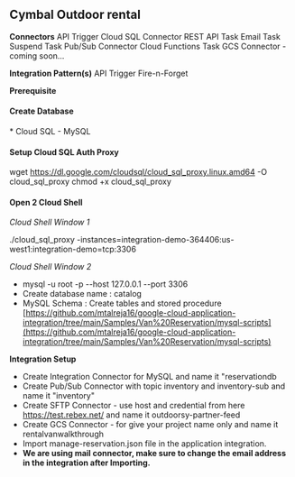 <!-- Output copied to clipboard! -->

<!-- Yay, no errors, warnings, or alerts! -->

<h2>Cymbal Outdoor rental </h2>


**Connectors**
API Trigger
Cloud SQL Connector
REST API Task
Email Task 
Suspend Task
Pub/Sub Connector
Cloud Functions Task
GCS Connector - coming soon...

**Integration Pattern(s)**
API Trigger
Fire-n-Forget


**Prerequisite**


<h4>Create Database</h4>
* Cloud SQL - MySQL
<h4>Setup Cloud SQL Auth Proxy</h4>

   wget https://dl.google.com/cloudsql/cloud_sql_proxy.linux.amd64 -O cloud_sql_proxy
   chmod +x cloud_sql_proxy

<h4>Open 2 Cloud Shell</h4>

*Cloud Shell Window 1*

./cloud_sql_proxy -instances=integration-demo-364406:us-west1:integration-demo=tcp:3306

*Cloud Shell Window 2*

* mysql -u root -p --host 127.0.0.1 --port 3306 
* Create database name : catalog
* MySQL Schema : Create tables and stored procedure [https://github.com/mtalreja16/google-cloud-application-integration/tree/main/Samples/Van%20Reservation/mysql-scripts](https://github.com/mtalreja16/google-cloud-application-integration/tree/main/Samples/Van%20Reservation/mysql-scripts)

**Integration Setup**

* Create Integration Connector for MySQL and name it "reservationdb
* Create Pub/Sub Connector with topic inventory and inventory-sub and name it "inventory"
* Create SFTP Connector - use host and credential from here https://test.rebex.net/ and name it outdoorsy-partner-feed
* Create GCS Connector - for give your project name only and name it rentalvanwalkthrough
* Import manage-reservation.json file in the application integration.
* <b>We are using mail connector, make sure to change the email address in the integration after Importing.</b>



